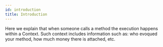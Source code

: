 ```yaml
---
id: introduction
title: Introduction
---
```

Here we explain that when someone calls a method the execution happens within a Context. Such context includes information such as: who evoqued your method, how much money there is attached, etc.